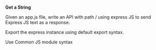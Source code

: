 **Get a String**

Given an app.js file, write an API with path / using express JS to send Express JS text as a response.

Export the express instance using default export syntax.

Use Common JS module syntax
